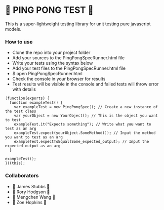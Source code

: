 # 🏓 PING PONG TEST 🏓

This is a super-lightweight testing library for unit testing pure javascript models.

### How to use

- Clone the repo into your project folder
- Add your sources to the PingPongSpecRunner.html file
- Write your tests using the syntax below
- Add your test files to the PingPongSpecRunner.html file
- $ open PingPongSpecRunner.html
- Check the console in your browser for results
- Test results will be visible in the console and failed tests will throw error with details

```
(function(exports) {
  function exampleTest() {
    var exampleTest = new PingPongSpec(); // Create a new instance of the test class
    var yourObject = new YourObject(); // This is the object you want to test
    exampleTest.it("Expects something"); // Write what you want to test as an arg
    exampleTest.expect(yourObject.SomeMethod()); // Input the method you want to test as an arg
    exampleTest.expectToEqual(Some_expected_output); // Input the expected output as an arg
  }

exampleTest();
})(this);
```
### Collaborators
- 🏓 James Stubbs 🏓
- 🏓 Rory Hodgson 🏓
- 🏓 Mengchen Wang 🏓
- 🏓 Zoe Hopkins 🏓
